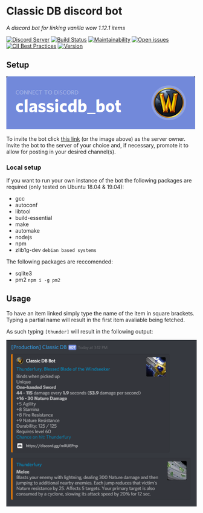 # Classic DB discord bot

*A discord bot for linking vanilla wow 1.12.1 items*

[![Discord Server](https://img.shields.io/discord/572880907682447380%20.svg?logo=discord)](https://discord.gg/38wH62F)
[![Build Status](https://travis-ci.org/Kruhlmann/classicdb_bot.svg?branch=master)](https://travis-ci.org/Kruhlmann/classicdb_bot)
[![Maintainability](https://api.codeclimate.com/v1/badges/31ac58008a241939aee1/maintainability)](https://codeclimate.com/github/Kruhlmann/classicdb_bot/maintainability)
[![Open issues](https://img.shields.io/github/issues-raw/Kruhlmann/classicdb_bot.svg?style=flat)](https://github.com/Kruhlmann/classicdb_bot/issues)
[![CII Best Practices](https://bestpractices.coreinfrastructure.org/projects/2579/badge)](https://bestpractices.coreinfrastructure.org/projects/2579)
[![Version](https://img.shields.io/github/package-json/v/Kruhlmann/classicdb_bot.svg)](package.json)

## Setup

[![Connect to discord](connect.png)](https://discordapp.com/oauth2/authorize?client_id=545640068056875048&scope=bot&permissions=0)

To invite the bot click [this link](https://discordapp.com/oauth2/authorize?client_id=545640068056875048&scope=bot&permissions=0) (or the image above) as the server owner. Invite the bot to the server of your choice and, if necessary, promote it to allow for posting in your desired channel(s).

### Local setup
If you want to run your own instance of the bot the following packages are required (only tested on Ubuntu 18.04 & 19.04):
* gcc
* autoconf
* libtool
* build-essential
* make
* automake
* nodejs
* npm
* zlib1g-dev `debian based systems`

The following packages are reccomended:
* sqlite3
* pm2 `npm i -g pm2`

## Usage

To have an item linked simply type the name of the item in square brackets.
Typing a partial name will result in the first item avaliable being fetched.

As such typing `[thunder]` will result in the following output:

![Output showcase](showcase.png)

